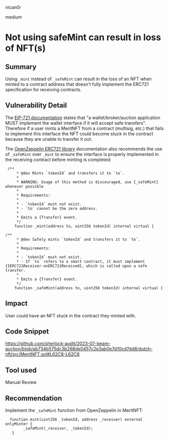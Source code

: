 nican0r

medium

# Not using safeMint can result in loss of NFT(s)


## Summary
Using `_mint` instead of `_safeMint` can result in the loss of an NFT when minted to a contract address that doesn't fully implement the ERC721 specification for receiving contracts. 

## Vulnerability Detail
The [EIP-721 documentation](https://eips.ethereum.org/EIPS/eip-721) states that "a wallet/broker/auction application MUST implement the wallet interface if it will accept safe transfers". Therefore if a user mints a MeritNFT from a contract (multisig, etc.) that fails to implement this interface the NFT could become stuck in the contract because they are unable to transfer it out. 

The [OpenZeppelin ERC721 library](https://github.com/OpenZeppelin/openzeppelin-contracts/blob/master/contracts/token/ERC721/ERC721.sol) documentation also recommends the use of `_safeMint` over `_mint` to ensure the interface is properly implemented in the receiving contract before minting is completed:

```solidity
 /**
     * @dev Mints `tokenId` and transfers it to `to`.
     *
     * WARNING: Usage of this method is discouraged, use {_safeMint} whenever possible
     *
     * Requirements:
     *
     * - `tokenId` must not exist.
     * - `to` cannot be the zero address.
     *
     * Emits a {Transfer} event.
     */
    function _mint(address to, uint256 tokenId) internal virtual {
```

```solidity
/**
     * @dev Safely mints `tokenId` and transfers it to `to`.
     *
     * Requirements:
     *
     * - `tokenId` must not exist.
     * - If `to` refers to a smart contract, it must implement {IERC721Receiver-onERC721Received}, which is called upon a safe transfer.
     *
     * Emits a {Transfer} event.
     */
    function _safeMint(address to, uint256 tokenId) internal virtual {
```

## Impact
User could have an NFT stuck in the contract they minted with.

## Code Snippet

https://github.com/sherlock-audit/2023-07-beam-auction/blob/ab734b575dc3b268de0457c2e3ab0e7d10cd7dd8/dutch-nft/src/MeritNFT.sol#L62C8-L62C8

## Tool used

Manual Review

## Recommendation
Implement the `_safeMint` function from OpenZeppelin in MeritNFT:

```solidity
  function mint(uint256 _tokenId, address _receiver) external onlyMinter {
        _safeMint(_receiver, _tokenId);
   }
```

